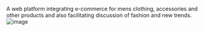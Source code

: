 A web platform integrating e-commerce for mens clothing, accessories and other products and also facilitating discussion of fashion and new trends.![image](https://github.com/19rishabh/The-Fitness-Store/assets/110622269/171d993f-5864-4023-ae94-c302afa89f65)
